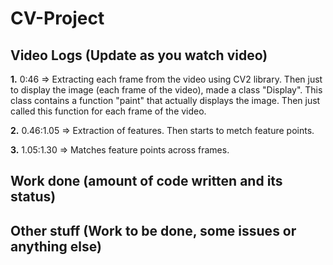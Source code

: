 # CV-Project

## Video Logs (Update as you watch video)
**1.** 0:46 => Extracting each frame from the video using CV2 library. Then just to display the image (each frame of the video), made a class "Display". This class contains a function "paint" that actually displays the image. Then just called this function for each frame of the video.

**2.** 0.46:1.05 => Extraction of features. Then starts to metch feature points.

**3.** 1.05:1.30 => Matches feature points across frames.

## Work done (amount of code written and its status)

## Other stuff (Work to be done, some issues or anything else)

